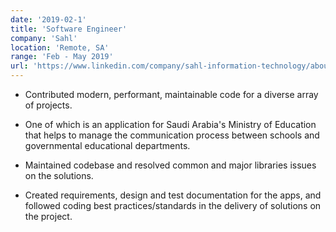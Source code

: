 ```yaml
---
date: '2019-02-1'
title: 'Software Engineer'
company: 'Sahl'
location: 'Remote, SA'
range: 'Feb - May 2019'
url: 'https://www.linkedin.com/company/sahl-information-technology/about/'
---
```


- Contributed modern, performant, maintainable code for a diverse array of projects.

- One of which is an application for Saudi Arabia's Ministry of Education that helps to manage the communication process between schools and governmental educational departments.

- Maintained codebase and resolved common and major libraries issues on the solutions.

- Created requirements, design and test documentation for the apps, and followed coding best practices/standards in the delivery of solutions on the project.
